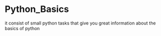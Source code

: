 # Python_Basics
it consist of small python tasks that give you great information about the basics of python
